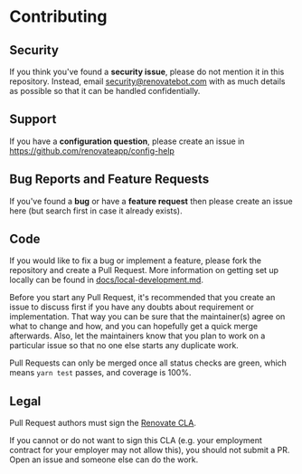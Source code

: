 # Contributing

## Security

If you think you've found a **security issue**, please do not mention it in this repository. Instead, email security@renovatebot.com with as much details as possible so that it can be handled confidentially.

## Support

If you have a **configuration question**, please create an issue in https://github.com/renovateapp/config-help

## Bug Reports and Feature Requests

If you've found a **bug** or have a **feature request** then please create an issue here (but search first in case it already exists).

## Code

If you would like to fix a bug or implement a feature, please fork the repository and create a Pull Request. More information on getting set up locally can be found in [docs/local-development.md](https://github.com/renovatebot/renovate/blob/master/docs/local-development.md).

Before you start any Pull Request, it's recommended that you create an issue to discuss
first if you have any doubts about requirement or implementation. That way you can be sure that the maintainer(s)
agree on what to change and how, and you can hopefully get a quick merge
afterwards. Also, let the maintainers know that you plan to work on a particular issue so that no one else starts any duplicate work.

Pull Requests can only be merged once all status checks are green, which means `yarn test` passes, and coverage is 100%.

## Legal

Pull Request authors must sign the [Renovate CLA](https://cla-assistant.io/renovateapp/renovate).

If you cannot or do not want to sign this CLA (e.g. your employment contract for your employer may not allow this), you should not submit a PR. Open an issue and someone else can do the work.

